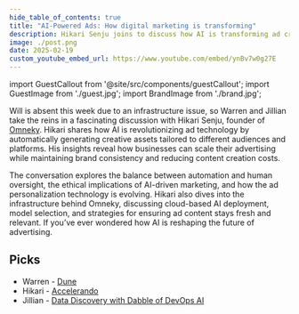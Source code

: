 ```yaml
---
hide_table_of_contents: true
title: "AI-Powered Ads: How digital marketing is transforming"
description: Hikari Senju joins to discuss how AI is transforming ad creation, personalization, and automation while keeping human oversight in the loop.
image: ./post.png
date: 2025-02-19
custom_youtube_embed_url: https://www.youtube.com/embed/ynBv7w0g27E
---
```


import GuestCallout from '@site/src/components/guestCallout';
import GuestImage from './guest.jpg';
import BrandImage from './brand.jpg';

<GuestCallout name="Hikari Senju" link="https://www.linkedin.com/in/hisenju/" image={GuestImage} brandImg={BrandImage} />

Will is absent this week due to an infrastructure issue, so Warren and Jillian take the reins in a fascinating discussion with Hikari Senju, founder of [Omneky](https://www.omneky.com/). Hikari shares how AI is revolutionizing ad technology by automatically generating creative assets tailored to different audiences and platforms. His insights reveal how businesses can scale their advertising while maintaining brand consistency and reducing content creation costs.

The conversation explores the balance between automation and human oversight, the ethical implications of AI-driven marketing, and how the ad personalization technology is evolving. Hikari also dives into the infrastructure behind Omneky, discussing cloud-based AI deployment, model selection, and strategies for ensuring ad content stays fresh and relevant. If you’ve ever wondered how AI is reshaping the future of advertising.


## Picks

* Warren - [Dune](https://amzn.to/46ztSMh)
* Hikari - [Accelerando](https://amzn.to/3KqWpuX)
* Jillian - [Data Discovery with Dabble of DevOps AI](https://www.dabbleofdevops.com/ai)